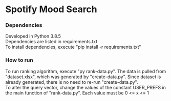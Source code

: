 <h1>Spotify Mood Search</h1>

<h3>Dependencies</h3>
<p>
    Developed in Python 3.8.5
    <br>
    Dependencies are listed in requirements.txt
    <br>
    To install dependencies, execute "pip install -r requirements.txt"
</p>

<h3>How to run</h3>
<p>
    To run ranking algorithm, execute "py rank-data.py". The data is pulled from "dataset.xlsx", which was generated by "create-data.py".
    Since dataset is already generated, there is no need to re-run "create-data.py".
    <br>
    To alter the query vector, change the values of the constant USER_PREFS in the main function of "rank-data.py".
    Each value must be 0 <= x <= 1
</p> 